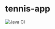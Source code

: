 # tennis-app

![Java CI](https://github.com/radv29/tennis-app/actions/workflows/pipeline.yml/badge.svg)
